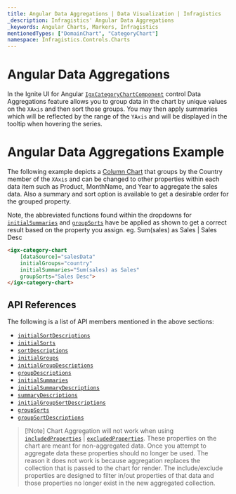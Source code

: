 ```yaml
---
title: Angular Data Aggregations | Data Visualization | Infragistics
_description: Infragistics' Angular Data Aggregations
_keywords: Angular Charts, Markers, Infragistics
mentionedTypes: ["DomainChart", "CategoryChart"]
namespace: Infragistics.Controls.Charts
---
```


# Angular Data Aggregations

In the Ignite UI for Angular [`IgxCategoryChartComponent`]({environment:dvApiBaseUrl}/products/ignite-ui-angular/api/docs/typescript/latest/classes/igniteui_angular_charts.igxcategorychartcomponent.html) control Data Aggregations feature allows you to group data in the chart by unique values on the `XAxis` and then sort those groups. You may then apply summaries which will be reflected by the range of the `YAxis` and will be displayed in the tooltip when hovering the series.

# Angular Data Aggregations Example

The following example depicts a [Column Chart](../types/column-chart.md) that groups by the Country member of the `XAxis` and can be changed to other properties within each data item such as Product, MonthName, and Year to aggregate the sales data. Also a summary and sort option is available to get a desirable order for the grouped property.

Note, the abbreviated functions found within the dropdowns for [`initialSummaries`]({environment:dvApiBaseUrl}/products/ignite-ui-angular/api/docs/typescript/latest/classes/igniteui_angular_charts.igxdomainchartcomponent.html#initialsummaries) and [`groupSorts`]({environment:dvApiBaseUrl}/products/ignite-ui-angular/api/docs/typescript/latest/classes/igniteui_angular_charts.igxdomainchartcomponent.html#groupsorts) have be applied as shown to get a correct result based on the property you assign. eg. Sum(sales) as Sales | Sales Desc

<code-view style="height: 500px" alt="Angular Data Aggregations Example"
           data-demos-base-url="{environment:dvDemosBaseUrl}"
                    iframe-src="{environment:dvDemosBaseUrl}/charts/category-chart/data-aggregations"
                                                 github-src="charts/category-chart/data-aggregations">
</code-view>


```html
<igx-category-chart
    [dataSource]="salesData"
    initialGroups="country"
    initialSummaries="Sum(sales) as Sales"
    groupSorts="Sales Desc">
</igx-category-chart>
```

## API References

The following is a list of API members mentioned in the above sections:

*   [`initialSortDescriptions`]({environment:dvApiBaseUrl}/products/ignite-ui-angular/api/docs/typescript/latest/classes/igniteui_angular_charts.igxdomainchartcomponent.html#initialsortdescriptions)
*   [`initialSorts`]({environment:dvApiBaseUrl}/products/ignite-ui-angular/api/docs/typescript/latest/classes/igniteui_angular_charts.igxdomainchartcomponent.html#initialsorts)
*   [`sortDescriptions`]({environment:dvApiBaseUrl}/products/ignite-ui-angular/api/docs/typescript/latest/classes/igniteui_angular_charts.igxdomainchartcomponent.html#sortdescriptions)
*   [`initialGroups`]({environment:dvApiBaseUrl}/products/ignite-ui-angular/api/docs/typescript/latest/classes/igniteui_angular_charts.igxdomainchartcomponent.html#initialgroups)
*   [`initialGroupDescriptions`]({environment:dvApiBaseUrl}/products/ignite-ui-angular/api/docs/typescript/latest/classes/igniteui_angular_charts.igxdomainchartcomponent.html#initialgroupdescriptions)
*   [`groupDescriptions`]({environment:dvApiBaseUrl}/products/ignite-ui-angular/api/docs/typescript/latest/classes/igniteui_angular_charts.igxdomainchartcomponent.html#groupdescriptions)
*   [`initialSummaries`]({environment:dvApiBaseUrl}/products/ignite-ui-angular/api/docs/typescript/latest/classes/igniteui_angular_charts.igxdomainchartcomponent.html#initialsummaries)
*   [`initialSummaryDescriptions`]({environment:dvApiBaseUrl}/products/ignite-ui-angular/api/docs/typescript/latest/classes/igniteui_angular_charts.igxdomainchartcomponent.html#initialsummarydescriptions)
*   [`summaryDescriptions`]({environment:dvApiBaseUrl}/products/ignite-ui-angular/api/docs/typescript/latest/classes/igniteui_angular_charts.igxdomainchartcomponent.html#summarydescriptions)
*   [`initialGroupSortDescriptions`]({environment:dvApiBaseUrl}/products/ignite-ui-angular/api/docs/typescript/latest/classes/igniteui_angular_charts.igxdomainchartcomponent.html#initialgroupsortdescriptions)
*   [`groupSorts`]({environment:dvApiBaseUrl}/products/ignite-ui-angular/api/docs/typescript/latest/classes/igniteui_angular_charts.igxdomainchartcomponent.html#groupsorts)
*   [`groupSortDescriptions`]({environment:dvApiBaseUrl}/products/ignite-ui-angular/api/docs/typescript/latest/classes/igniteui_angular_charts.igxdomainchartcomponent.html#groupsortdescriptions)

> \[!Note]
> Chart Aggregation will not work when using [`includedProperties`]({environment:dvApiBaseUrl}/products/ignite-ui-angular/api/docs/typescript/latest/classes/igniteui_angular_charts.igxdomainchartcomponent.html#includedproperties) | [`excludedProperties`]({environment:dvApiBaseUrl}/products/ignite-ui-angular/api/docs/typescript/latest/classes/igniteui_angular_charts.igxdomainchartcomponent.html#excludedproperties). These properties on the chart are meant for non-aggregated data. Once you attempt to aggregate data these properties should no longer be used. The reason it does not work is because aggregation replaces the collection that is passed to the chart for render.  The include/exclude properties are designed to filter in/out properties of that data and those properties no longer exist in the new aggregated collection.
